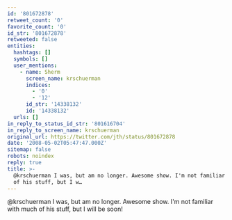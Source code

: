 ```yaml
---
id: '801672878'
retweet_count: '0'
favorite_count: '0'
id_str: '801672878'
retweeted: false
entities:
  hashtags: []
  symbols: []
  user_mentions:
    - name: Sherm
      screen_name: krschuerman
      indices:
        - '0'
        - '12'
      id_str: '14338132'
      id: '14338132'
  urls: []
in_reply_to_status_id_str: '801616704'
in_reply_to_screen_name: krschuerman
original_url: https://twitter.com/jth/status/801672878
date: '2008-05-02T05:47:47.000Z'
sitemap: false
robots: noindex
reply: true
title: >-
  @krschuerman I was, but am no longer. Awesome show. I'm not familiar with much
  of his stuff, but I w…
---
```


@krschuerman I was, but am no longer. Awesome show. I'm not familiar with much of his stuff, but I will be soon!